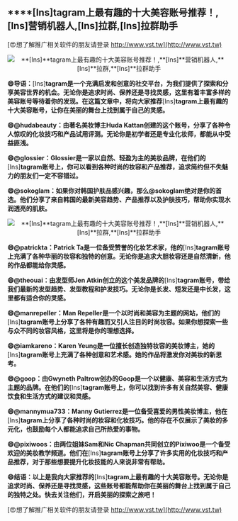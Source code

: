 ## ****[Ins]**tagram上最有趣的十大美容账号推荐！,**[Ins]**营销机器人,**[Ins]**拉群,**[Ins]**拉群助手**

[😍想了解推广相关软件的朋友请登录 http://www.vst.tw](http://www.vst.tw)

 <center><img src="https://vst.tw/MP4/tuiguang/png/0.png" alt="**[Ins]**tagram上最有趣的十大美容账号推荐！,**[Ins]**营销机器人,**[Ins]**拉群,**[Ins]**拉群助手"></center>

**😄导语：**[Ins]**tagram是一个充满启发和创意的社交平台，为我们提供了探索和分享美容世界的机会。无论你是追求时尚、保养还是寻找灵感，这里有着丰富多样的美容账号等待着你的发现。在这篇文章中，将向大家推荐**[Ins]**tagram上最有趣的十大美容账号，让你在美丽的舞台上找到属于自己的灵感。**

**😄@hudabeauty：由著名美妆博主Huda Kattan创建的这个账号，分享了各种令人惊叹的化妆技巧和产品试用评测。无论你是初学者还是专业化妆师，都能从中受益匪浅。**

**😄@glossier：Glossier是一家以自然、轻盈为主的美妆品牌，在他们的**[Ins]**tagram账号上，你可以看到各种时尚的妆容和产品推荐，追求简约但不失魅力的朋友们一定不容错过。**

**😄@sokoglam：如果你对韩国护肤品感兴趣，那么@sokoglam绝对是你的首选。他们分享了来自韩国的最新美容趋势、产品推荐以及护肤技巧，帮助你实现水润透亮的肌肤。**

 <center><img src="https://vst.tw/MP4/tuiguang/png/6.png" alt="**[Ins]**tagram上最有趣的十大美容账号推荐！,**[Ins]**营销机器人,**[Ins]**拉群,**[Ins]**拉群助手"></center>

**😄@patrickta：Patrick Ta是一位备受赞誉的化妆艺术家，他的**[Ins]**tagram账号上充满了各种华丽的妆容和独特的创意。无论你是追求大胆妆容还是自然清新，他的作品都能给你灵感。**

**😄@theouai：由发型师Jen Atkin创立的这个美发品牌的**[Ins]**tagram账号，带给我们最新的发型趋势、发型教程和护发技巧。无论你是长发、短发还是中长发，这里都有适合你的灵感。**

**😄@manrepeller：Man Repeller是一个以时尚和美容为主题的网站，他们的**[Ins]**tagram账号上分享了各种有趣而又引人注目的时尚妆容。如果你想探索一些与众不同的妆容风格，这里将是你的理想选择。**

**😄@iamkareno：Karen Yeung是一位擅长创造独特妆容的美妆博主，她的**[Ins]**tagram账号上充满了各种创意和艺术感。她的作品将激发你对美妆的新思考。**

**😄@goop：由Gwyneth Paltrow创办的Goop是一个以健康、美容和生活方式为主题的品牌。在他们的**[Ins]**tagram账号上，你可以找到许多有关自然美容、健康饮食和生活方式的建议和灵感。**

**😄@mannymua733：Manny Gutierrez是一位备受喜爱的男性美妆博主，他在**[Ins]**tagram上分享了各种时尚的妆容和化妆技巧。他的存在不仅展示了美妆的多元化，也鼓励每个人都能追求自己所热爱的事物。**

**😄@pixiwoos：由两位姐妹Sam和Nic Chapman共同创立的Pixiwoo是一个备受欢迎的美妆教学频道。他们在**[Ins]**tagram账号上分享了许多实用的化妆技巧和产品推荐，对于那些想要提升化妆技能的人来说非常有帮助。**

**😄结语：以上是我向大家推荐的**[Ins]**tagram上最有趣的十大美容账号。无论你是追求时尚、保养还是寻找灵感，这些账号都能帮助你在美丽的舞台上找到属于自己的独特之处。快去关注他们，开启美丽的探索之旅吧！**

[😍想了解推广相关软件的朋友请登录 http://www.vst.tw](http://www.vst.tw)



